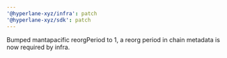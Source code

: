 ```yaml
---
'@hyperlane-xyz/infra': patch
'@hyperlane-xyz/sdk': patch
---
```


Bumped mantapacific reorgPeriod to 1, a reorg period in chain metadata is now required by infra.
